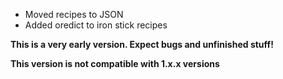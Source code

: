 - Moved recipes to JSON
- Added oredict to iron stick recipes

**This is a very early version. Expect bugs and unfinished stuff!**

**This version is not compatible with 1.x.x versions**